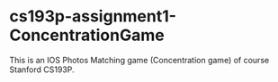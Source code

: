 # cs193p-assignment1-ConcentrationGame
This is an IOS Photos Matching game (Concentration game) of course Stanford CS193P.
